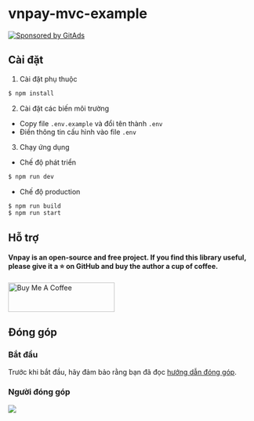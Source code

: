 # vnpay-mvc-example

[![Sponsored by GitAds](https://gitads.dev/v1/ad-serve?source=lehuygiang28/vnpay-mvc-example@github)](https://gitads.dev/v1/ad-track?source=lehuygiang28/vnpay-mvc-example@github)

## Cài đặt

1. Cài đặt phụ thuộc

```bash
$ npm install
```

2. Cài đặt các biến môi trường

-   Copy file `.env.example` và đổi tên thành `.env`
-   Điền thông tin cấu hình vào file `.env`

3. Chạy ứng dụng

-   Chế độ phát triển

```bash
$ npm run dev
```

-   Chế độ production

```bash
$ npm run build
$ npm run start
```

## Hỗ trợ

#### Vnpay is an open-source and free project. If you find this library useful, please give it a ⭐️ on GitHub and buy the author a cup of coffee.

<a href="https://www.buymeacoffee.com/lehuygiang28" target="_blank"><img src="https://cdn.buymeacoffee.com/buttons/v2/default-yellow.png" alt="Buy Me A Coffee" style="height: 60px !important;width: 217px !important;" ></a>

## Đóng góp

### Bắt đầu

Trước khi bắt đầu, hãy đảm bảo rằng bạn đã đọc [hướng dẫn đóng góp](.github/CONTRIBUTING.md).

### Người đóng góp

<a href="https://github.com/lehuygiang28/vnpay-mvc-example/graphs/contributors">
  <img src="https://contrib.rocks/image?repo=lehuygiang28/vnpay-mvc-example&max=20" />
</a>

<!-- GitAds-Verify: J4Y4BKRZ9S6OJNZZFONBSDR5B2EW6X25 -->